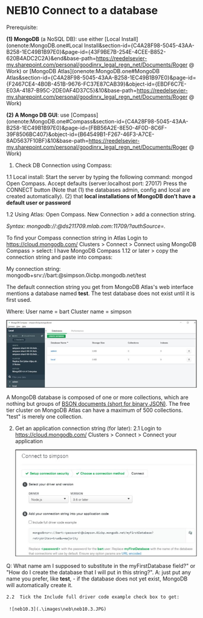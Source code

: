 # NEB10 Connect to a database

Prerequisite:

**(1) MongoDB** (a NoSQL DB): use either [Local Install](onenote:MongoDB.one#Local Install&section-id={C4A28F98-5045-43AA-B258-1EC49B1B97E0}&page-id={43F9BE7B-254E-4CEE-B852-620B4ADC2C2A}&end&base-path=https://reedelsevier-my.sharepoint.com/personal/goodinrx_legal_regn_net/Documents/Roger @ Work) or [MongoDB Atlas](onenote:MongoDB.one#MongoDB Atlas&section-id={C4A28F98-5045-43AA-B258-1EC49B1B97E0}&page-id={F2467CE4-4B0B-451B-9676-FC37E87CAB39}&object-id={EBDF6C7E-E03A-4187-B95C-2DE0AF4D37C5}&10&base-path=https://reedelsevier-my.sharepoint.com/personal/goodinrx_legal_regn_net/Documents/Roger @ Work) 

**(2) A Mongo DB GUI**: use [Compass](onenote:MongoDB.one#Compass&section-id={C4A28F98-5045-43AA-B258-1EC49B1B97E0}&page-id={FBB56A2E-8E50-4F0D-8C6F-39F8506BC407}&object-id={B64549B1-F267-46F3-A7CE-8AD5637F10BF}&10&base-path=https://reedelsevier-my.sharepoint.com/personal/goodinrx_legal_regn_net/Documents/Roger @ Work)

1. Check DB Connection using Compass:

  1.1 Local install:
  Start the server by typing the following command: mongod
  Open Compass. Accept defaults (server:localhost port: 27017)
  Press the CONNECT button
  (Note that
  (1) the databases admin, config and local are created automatically).
  (2) that **local installations of MongoDB don’t have a default user or password**

  1.2 Using Atlas:
  Open Compass. New Connection > add a connection string.

  *Syntax:*
  *mongodb://<dbuser>:<dbpassword>@ds211709.mlab.com:11709/?authSource=<dbname>.*

  To find your Compass connection string in Atlas
  Login to https://cloud.mongodb.com/ Clusters > Connect > Connect using MongoDB Compass > select: I have MongoDB Compass 1.12 or later > copy the connection string and paste into compass:

  My connection string:
  mongodb+srv://bart:<password>@simpson.0icbp.mongodb.net/test

  The default connection string you get from MongoDB Atlas's web interface mentions a database named **test**.
  The test database does not exist until it is first used.

  Where:
  User name = bart
  Cluster name = simpson

   ![neb10.1](.\images\neb\neb10.1.JPG)



A MongoDB database is composed of one or more collections, which are nothing but groups of [BSON documents (short for binary JSON)](https://docs.mongodb.com/manual/reference/bson-types/index.html?jmp=tuts&Americas_USA_tuts_stitch_tutorials_ATLAS). The free tier cluster on MongoDB Atlas can have a maximum of 500 collections. "test" is merely one collection. 


2.  Get an application connection string (for later):
    2.1 Login to https://cloud.mongodb.com/ Clusters > Connect > Connect your application
    
     ![neb10.2](.\images\neb\neb10.2.JPG)

Q: What name am I supposed to substitute in the myFirstDatabase field?" or "How do I create the database that I will put in this string?". 
A: just put any name you prefer, like **test**, - if the database does not yet exist, MongoDB will automatically create it.

    2.2  Tick the Include full driver code example check box to get:
    
     ![neb10.3](.\images\neb\neb10.3.JPG)